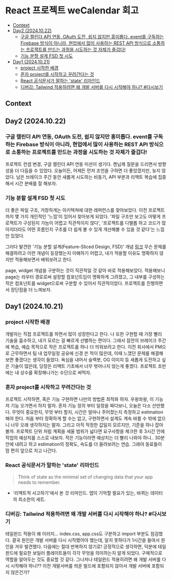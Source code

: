 # React 프로젝트 weCalendar 회고

<!-- toc -->

- [Context](#context)
- [Day2 (2024.10.22)](#day2-20241022)
  * [구글 캘린더 API 연동, OAuth 도전, 쉽지 않지만 흥미롭다. event를 구독하는 Firebase 방식이 아니라, 현업에서 많이 사용하는 REST API 방식으로 소통하는 프로젝트를 만드는 과정을 시도하는 것 자체가 즐겁다!](#%EA%B5%AC%EA%B8%80-%EC%BA%98%EB%A6%B0%EB%8D%94-api-%EC%97%B0%EB%8F%99-oauth-%EB%8F%84%EC%A0%84-%EC%89%BD%EC%A7%80-%EC%95%8A%EC%A7%80%EB%A7%8C-%ED%9D%A5%EB%AF%B8%EB%A1%AD%EB%8B%A4-event%EB%A5%BC-%EA%B5%AC%EB%8F%85%ED%95%98%EB%8A%94-firebase-%EB%B0%A9%EC%8B%9D%EC%9D%B4-%EC%95%84%EB%8B%88%EB%9D%BC-%ED%98%84%EC%97%85%EC%97%90%EC%84%9C-%EB%A7%8E%EC%9D%B4-%EC%82%AC%EC%9A%A9%ED%95%98%EB%8A%94-rest-api-%EB%B0%A9%EC%8B%9D%EC%9C%BC%EB%A1%9C-%EC%86%8C%ED%86%B5%ED%95%98%EB%8A%94-%ED%94%84%EB%A1%9C%EC%A0%9D%ED%8A%B8%EB%A5%BC-%EB%A7%8C%EB%93%9C%EB%8A%94-%EA%B3%BC%EC%A0%95%EC%9D%84-%EC%8B%9C%EB%8F%84%ED%95%98%EB%8A%94-%EA%B2%83-%EC%9E%90%EC%B2%B4%EA%B0%80-%EC%A6%90%EA%B2%81%EB%8B%A4)
  * [기능 분할 설계 FSD 첫 시도](#%EA%B8%B0%EB%8A%A5-%EB%B6%84%ED%95%A0-%EC%84%A4%EA%B3%84-fsd-%EC%B2%AB-%EC%8B%9C%EB%8F%84)
- [Day1 (2024.10.21)](#day1-20241021)
  * [project 시작한 배경](#project-%EC%8B%9C%EC%9E%91%ED%95%9C-%EB%B0%B0%EA%B2%BD)
  * [혼자 project를 시작하고 꾸려간다는 것](#%ED%98%BC%EC%9E%90-project%EB%A5%BC-%EC%8B%9C%EC%9E%91%ED%95%98%EA%B3%A0-%EA%BE%B8%EB%A0%A4%EA%B0%84%EB%8B%A4%EB%8A%94-%EA%B2%83)
  * [React 공식문서가 말하는 'state' 리마인드](#react-%EA%B3%B5%EC%8B%9D%EB%AC%B8%EC%84%9C%EA%B0%80-%EB%A7%90%ED%95%98%EB%8A%94-state-%EB%A6%AC%EB%A7%88%EC%9D%B8%EB%93%9C)
  * [디버깅: Tailwind 적용하려면 왜 개발 서버를 다시 시작해야 하나? #다시보기](#%EB%94%94%EB%B2%84%EA%B9%85-tailwind-%EC%A0%81%EC%9A%A9%ED%95%98%EB%A0%A4%EB%A9%B4-%EC%99%9C-%EA%B0%9C%EB%B0%9C-%EC%84%9C%EB%B2%84%EB%A5%BC-%EB%8B%A4%EC%8B%9C-%EC%8B%9C%EC%9E%91%ED%95%B4%EC%95%BC-%ED%95%98%EB%82%98-%23%EB%8B%A4%EC%8B%9C%EB%B3%B4%EA%B8%B0)

<!-- tocstop -->

## Context

## Day2 (2024.10.22)

### 구글 캘린더 API 연동, OAuth 도전, 쉽지 않지만 흥미롭다. event를 구독하는 Firebase 방식이 아니라, 현업에서 많이 사용하는 REST API 방식으로 소통하는 프로젝트를 만드는 과정을 시도하는 것 자체가 즐겁다!

프로젝트 컨셉 변경, 구글 캘린더 API 연동 미션이 생기다. 켄님께 질문을 드리면서 방향성을 더 다듬을 수 있었다. 오늘이든, 어제든 먼저 조언을 구하면 더 좋았겠지만, 늦지 않았다. 남은 브레이크 주간 동안 새롭게 시도하는 비동기, API 부분과 리액트 복습에 집중해서 시간 분배를 잘 해보자.

### 기능 분할 설계 FSD 첫 시도

더 좋은 파일 구조, 거창하게는 아키텍쳐에 대한 레퍼런스를 찾아보았다. 이전 프로젝트 까지 몇 가지 개인적인 '느낌'이 있어서 찾아보게 되었다. '파일 구조만 보고도 어떻게 프로젝트가 구성된지 가늠이 어렵고 직관적이지 않다', '프로젝트를 디벨롭 하고 코드가 많아지더라도 어떤 흐름인지 구조를 더 쉽게 볼 수 있게 개선해볼 수 있을 것 같다'는 느낌만 있었다.

그러다 발견한 '기능 분할 설계(Feature-Sliced Design, FSD)' 개념 [링크](https://emewjin.github.io/feature-sliced-design/?utm_source=substack&utm_medium=email) 무슨 문제를 해결하려고 이런 개념이 등장했는지 이해하기 어렵고, 내가 적용할 이유도 명확하지 않지만 적용해보면서 배워보려고 한다.

page, widget 개념을 구분하는 것이 직관적일 것 같아 바로 적용해보았다. 적용해보니 page는 라우터 경로로써 설정할 컴포넌트임이 명확하게 그려졌고, 그 내부를 구성하는 작은 컴포넌트를 widget으로써 구분할 수 있어서 직관적이었다. 프로젝트를 진행하면서 장단점을 더 느껴보자.

## Day1 (2024.10.21)

### project 시작한 배경

개발자는 직접 프로젝트를 하면서 많이 성장한다고 한다. 나 또한 구현할 때 가장 빨리 기술을 흡수하고, 내가 모르는 걸 빠르게 선별하는 편이다. 그래서 잠깐의 브레이크 주간에 복습, 예습 목적으로 작은 프로젝트를 하나 더 띄워보려고 한다. 이전 회사에서 PM으로 근무하면서 팀 내 업무일정 공유에 신경 쓴 적이 많은데, 이때 느꼈던 문제를 해결해보면 좋겠다는 생각이 들었다. 욕심을 내어서 슬랙봇, OG 이미지 등 새롭게 도전하고 싶은 기술이 많은데, 당장은 리액트 기초에서 너무 벗어나지 않는게 좋겠다. 프로젝트 초반에는 내 상수를 확장해나가는 수단으로 써먹자.

### 혼자 project를 시작하고 꾸려간다는 것

프로젝트 시작하면, 혹은 기능 구현하면 나만의 방법론 최적화 하자. 우왕좌왕, 이 기능 저 기능 오가면서 하지 말자. 혼자 기능 정의 부터 일정을 짜다보니, 오늘은 다소 산만했다. 무엇이 중요한지, 무엇 부터 할지, 시간은 얼마나 주어졌는지 측정하고 estimation 해야 한다. 처음 부터 정확하게 할 수는 없고, 구현하면서 설계도 계속 바뀔 수 밖에 없으니 너무 오래 생각하지는 말자. 그리고 아직 적정한 값일지 모르지만, 기준을 하나 잡아볼까. 프로젝트 단위 처럼 계획을 세울 범위가 넓다면 요구사항을 체크한 후 3시간 안에 작업의 예상치를 스스로 내보자. 작은 기능이라면 예상치는 더 빨리 나와야 하니.. 30분 안에 내려고 하고 estimation의 정확도, 속도를 더 올려보려는 연습. 그래야 동료들이 맘 편히 앞으로 치고 나간다.

### React 공식문서가 말하는 'state' 리마인드

> Think of state as the minimal set of changing data that your app needs to remember.

- '리액트적 사고하기'에서 본 것 리마인드. 앱이 기억할 필요가 있는, 바뀌는 데이터의 최소한의 세트.

### 디버깅: Tailwind 적용하려면 왜 개발 서버를 다시 시작해야 하나? #다시보기

테일윈드 적용이 왜 이러지... index.css, app.css도 구분하고 import 부분도 점검했다. 결국 원인은 개발 서버를 다시 시작했어야 했는데, 알지 못하다가 1시간을 들여서 원인을 겨우 발견했다. 다음에는 절대 반복하지 않기로! 긍정적으로 생각하면, 덕분에 테일윈드에 필요한 보일러 플레이트들이 각각 무엇을 의미하는지 알게 되었다. 구체적으로 역할을 알아두는 것도 중요할 것 같다. 그나저나 테일윈드 적용히려면 왜 개발 서버를 다시 시작해야 하나?? 이전 개발서버를 띄운 빌드에 포함되지 않아서 개발 서버에 포함되지 않은건가?
